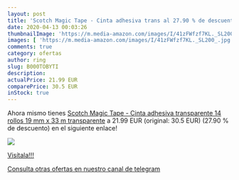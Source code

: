 ```yaml
---
layout: post
title: 'Scotch Magic Tape - Cinta adhesiva trans al 27.90 % de descuento'
date: 2020-04-13 00:03:26
thumbnailImage: 'https://m.media-amazon.com/images/I/41zFWfzf7KL._SL200_.jpg'
images: [ 'https://m.media-amazon.com/images/I/41zFWfzf7KL._SL200_.jpg' ]
comments: true
category: ofertas
author: ring
slug: B000TOBYTI
description:
actualPrice: 21.99 EUR
comparePrice: 30.5 EUR
inStock: true
---
```


Ahora mismo tienes [Scotch Magic Tape - Cinta adhesiva transparente  14 rollos  19 mm x 33 m   transparente](https://www.amazon.com/dp/B000TOBYTI/?tag=redken08-20) a 21.99 EUR (original: 30.5 EUR) (27.90 %  de descuento) en el siguiente enlace!

[![](https://m.media-amazon.com/images/I/41zFWfzf7KL._SL200_.jpg)](https://www.amazon.com/dp/B000TOBYTI/?tag=redken08-20)

[Visítala!!!](https://www.amazon.com/dp/B000TOBYTI/?tag=redken08-20)

[Consulta otras ofertas en nuestro canal de telegram](https://t.me/s/ofertas25)
